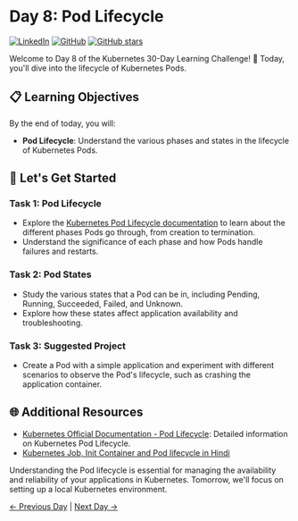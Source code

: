 # Day 8: Pod Lifecycle
[![LinkedIn](https://img.shields.io/badge/Connect%20with%20me%20on-LinkedIn-blue.svg)](https://www.linkedin.com/in/aman-devops/)
[![GitHub](https://img.shields.io/github/stars/AmanPathak-DevOps.svg?style=social)](https://github.com/AmanPathak-DevOps)
[![GitHub stars](https://img.shields.io/github/stars/AmanPathak-DevOps/30DaysOfKubernetes)](https://github.com/AmanPathak-DevOps/30DaysOfKubernetes/stargazers)

Welcome to Day 8 of the Kubernetes 30-Day Learning Challenge! 🚀 Today, you'll dive into the lifecycle of Kubernetes Pods.

## 📋 Learning Objectives

By the end of today, you will:
- **Pod Lifecycle**: Understand the various phases and states in the lifecycle of Kubernetes Pods.

## 🚀 Let's Get Started

### Task 1: Pod Lifecycle
- Explore the [Kubernetes Pod Lifecycle documentation](https://kubernetes.io/docs/concepts/workloads/pods/pod-lifecycle/) to learn about the different phases Pods go through, from creation to termination.
- Understand the significance of each phase and how Pods handle failures and restarts.

### Task 2: Pod States
- Study the various states that a Pod can be in, including Pending, Running, Succeeded, Failed, and Unknown.
- Explore how these states affect application availability and troubleshooting.

### Task 3: Suggested Project
- Create a Pod with a simple application and experiment with different scenarios to observe the Pod's lifecycle, such as crashing the application container.

## 🌐 Additional Resources

- [Kubernetes Official Documentation - Pod Lifecycle](https://kubernetes.io/docs/concepts/workloads/pods/pod-lifecycle/): Detailed information on Kubernetes Pod Lifecycle.
- [Kubernetes Job, Init Container and Pod lifecycle in Hindi](https://youtu.be/BqHAoaXbz1A?si=Fd-mU-jNzaM2Fb7G)

Understanding the Pod lifecycle is essential for managing the availability and reliability of your applications in Kubernetes. Tomorrow, we'll focus on setting up a local Kubernetes environment.

[← Previous Day](../Day07/README.md) | [Next Day →](../Day09/README.md)